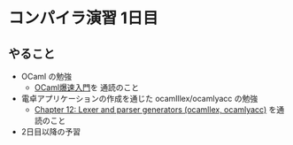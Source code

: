 # コンパイラ演習 1日目

## やること

- OCaml の勉強
  - [OCaml爆速入門](https://www.fos.kuis.kyoto-u.ac.jp/~igarashi/class/pl/03-ocaml.html)を
    通読のこと
- 電卓アプリケーションの作成を通じた ocamlllex/ocamlyacc の勉強
  - [Chapter 12: Lexer and parser generators (ocamllex,
    ocamlyacc)](https://ocaml.jp/archive/ocaml-manual-3.06-ja/manual026.html) を通読のこと
- 2日目以降の予習
